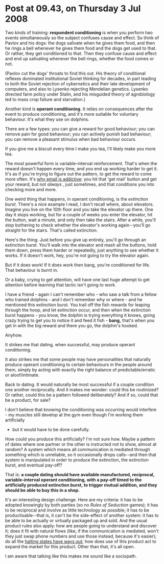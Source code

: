 # Post at 09.43, on Thursday 3 Jul 2008

Two kinds of training: **respondent conditioning** is when you perform two
events simultaneously so the subject confuses cause and effect. So think of
Pavlov and his dogs: the dogs salivate when he gives them food, and then he
rings a bell whenever he gives them food and the dogs get used to that. Or
rather, they get conditioned to that. Then they confuse cause and effect and
end up salivating whenever the bell rings, whether the food comes or not.

(Pavlov cut the dogs' throats to find this out. His theory of conditional
reflexes dominated institutional Soviet thinking for decades, in part leading
to both the Soviet rejection of cybernetics and their late development of
computers, and also to Lysenko rejecting Mendelian genetics. Lysenko directed
farm policy under Stalin, and his misguided theory of agrobiology led to mass
crop failure and starvation.)

Another kind is **operant conditioning**. It relies on consequences after the
event to produce conditioning, and it's more suitable for voluntary behaviour.
It's what they use on dolphins.

There are a few types: you can give a reward for good behaviour; you can
remove pain for good behaviour; you can actively punish bad behaviour; you can
remove a pleasant stimulus when bad behaviour occurs.

If you give me a biscuit every time I make you tea, I'll likely make you more
tea.

The most powerful form is variable-interval reinforcement. That's when the
reward doesn't happen every time, and you end up working harder to get it.
It's as if you're trying to figure out the pattern, to get the reward to come
more often. It's [why email is
addictive](http://www.mindhacks.com/blog/2006/09/why_email_is_addicti.html "Tom Stafford on Mind Hacks, on operant conditioning and checking email."):
you hit that 'get mail' button and get your reward, but not _always_ , just
sometimes, and that conditions you into checking more and more.

One weird thing that happens, in operant conditioning, is the _extinction
burst_. There's a nice example I read, I don't recall where, about elevators.
Imagine you live on the 10th floor and you take the elevator up there. One day
it stops working, but for a couple of weeks you enter the elevator, hit the
button, wait a minute, and only then take the stairs. After a while, you'll
stop bothering to check whether the elevator's working again--you'll go
straight for the stairs. That's called extinction.

Here's the thing. Just before you give up entirely, you'll go through an
extinction burst. You'll walk into the elevator and mash all the buttons, hold
them down, press them harder or repeatedly, just anything to see whether it
works. If it doesn't work, hey, you're not going to try the elevator again.

But if it does work! If it does work then bang, you're conditioned for life.
That behaviour is burnt in.

Or a baby, crying to get attention, will have one last huge attempt to get
attention before learning that tactic isn't going to work.

I have a friend - again I can't remember who - who saw a talk from a fellow
who trained dolphins - and I don't remember why or where - and he mentioned
this extinction burst. You trail off the fish rewards for leaping through the
hoop, and let extinction occur, and then when the extinction burst happens -
you know, the dolphin is trying everything it knows, going crazy trying to get
you to notice it and feed it fish - **bang,** that's when you get in with the
big reward and there you go, the dolphin's hooked.

Anyhow.

It strikes me that dating, when successful, may produce operant conditioning.

It also strikes me that some people may have personalities that naturally
produce operant conditioning to certain behaviours in the people around them,
simply by acting with exactly the right balance of predictable/erratic or
aloof/intimate.

Back to dating. It would naturally be most successful if a couple condition
one another reciprocally. And it makes me wonder: could this be routinized? Or
rather, could this be a pattern followed deliberately? And if so, could that
be a product, for sale?

I don't believe that knowing the conditioning was occurring would interfere -
my muscles still develop at the gym even though I'm working them artificially

- but it would have to be done carefully.

How could you produce this artificially? I'm not sure how. Maybe a pattern of
dates where one partner or the other is instructed not to show, almost at
random? A system which means all communication is mediated through something
which is unreliable, so it occasionally drops calls--and then that system is
manipulated in order to produce the extinction, the extinction burst, and
eventual pay-off?

That is: **a couple dating should have available manufactured, reciprocal,
variable-interval operant conditioning, with a pay-off timed to the
artificially produced extinction burst, to trigger mutual addition, and they
should be able to buy this in a shop.**

It's an interesting design challenge. Here are my criteria: it has to be
adopted knowingly by both parties (so no _Rules of Seduction_ games); it has
to be reciprocal and involve as little technology as possible; it has to be
productisable--that is, it can't be the side-effect of another system: it has
to be able to be actually or virtually packaged up and sold. And the usual
product rules also apply: how are people going to understand and discover it;
does it fit with natural flows (like, if the communication is mediated, won't
they just swap phone numbers and use those instead, because it's easier); do
all the [halting states have ways
out](http://schulzeandwebb.com/2008/movement/slides/?p=30 "Part of my Movement
presentation."); how does use of this product act to expand the market for
this product. Other than that, it's all open.

I am aware that talking like this makes me sound like a sociopath.
